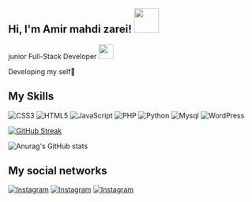 ## Hi, I'm Amir mahdi zarei! <img src="https://media.giphy.com/media/mGcNjsfWAjY5AEZNw6/giphy.gif" width="50">

junior Full-Stack Developer <img src="https://media.giphy.com/media/WUlplcMpOCEmTGBtBW/giphy.gif" width="30"> 



Developing my self🙂

 ## My Skills
 
![CSS3](https://img.shields.io/badge/CSS3-1572B6?logo=CSS3&logoColor=white&style=for-the-badge)
![HTML5](https://img.shields.io/badge/HTML5-E34F26?logo=HTML5&logoColor=white&style=for-the-badge)
![JavaScript](https://img.shields.io/badge/JavaScript-F7DF1E?logo=JavaScript&logoColor=black&style=for-the-badge)
![PHP](https://img.shields.io/badge/PHP-777BB4?logo=PHP&logoColor=white&style=for-the-badge)
![Python](https://img.shields.io/badge/python-0677b8?logo=python&logoColor=white&style=for-the-badge)
![Mysql](https://img.shields.io/badge/mysql-d88700?logo=WordPress&logoColor=white&style=for-the-badge)
![WordPress](https://img.shields.io/badge/WordPress-21759B?logo=WordPress&logoColor=white&style=for-the-badge)

[![GitHub Streak](http://github-readme-streak-stats.herokuapp.com?user=z4r3i&theme=dark&hide_border=true)](https://git.io/streak-stats)


![Anurag's GitHub stats](https://github-readme-stats.vercel.app/api?username=z4r3i&show_icons=true&theme=transparent)



## My social networks
<a href="https://instagram.com/pars_programmer"><img alt="Instagram" src="https://img.shields.io/badge/Instagram-%23E4405F.svg?style=for-the-badge&logo=Instagram&logoColor=white"/></a>
<a href="https://t.me/ye_allaf"><img alt="Instagram" src="https://img.shields.io/badge/telegram-2b8de2.svg?style=for-the-badge&logo=telegram&logoColor=white"/></a>
<a href="https://wa.me/989991502929"><img alt="Instagram" src="https://img.shields.io/badge/whatsapp-40dd5c.svg?style=for-the-badge&logo=whatsapp&logoColor=white"/></a>
